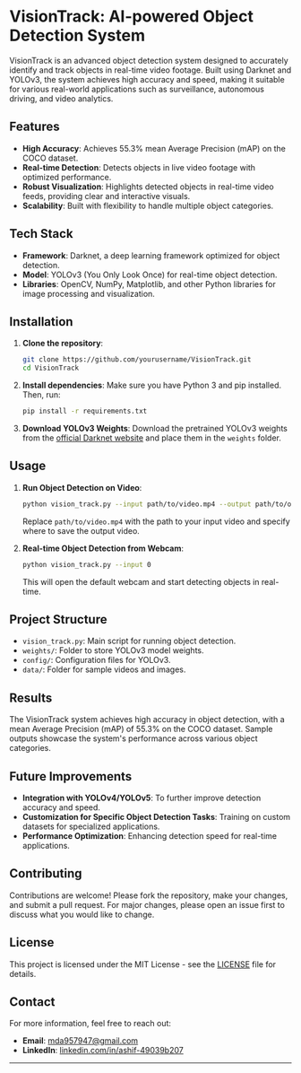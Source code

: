
# VisionTrack: AI-powered Object Detection System

VisionTrack is an advanced object detection system designed to accurately identify and track objects in real-time video footage. Built using Darknet and YOLOv3, the system achieves high accuracy and speed, making it suitable for various real-world applications such as surveillance, autonomous driving, and video analytics.

## Features

- **High Accuracy**: Achieves 55.3% mean Average Precision (mAP) on the COCO dataset.
- **Real-time Detection**: Detects objects in live video footage with optimized performance.
- **Robust Visualization**: Highlights detected objects in real-time video feeds, providing clear and interactive visuals.
- **Scalability**: Built with flexibility to handle multiple object categories.

## Tech Stack

- **Framework**: Darknet, a deep learning framework optimized for object detection.
- **Model**: YOLOv3 (You Only Look Once) for real-time object detection.
- **Libraries**: OpenCV, NumPy, Matplotlib, and other Python libraries for image processing and visualization.

## Installation

1. **Clone the repository**:
    ```bash
    git clone https://github.com/yourusername/VisionTrack.git
    cd VisionTrack
    ```

2. **Install dependencies**:
    Make sure you have Python 3 and pip installed. Then, run:
    ```bash
    pip install -r requirements.txt
    ```

3. **Download YOLOv3 Weights**:
    Download the pretrained YOLOv3 weights from the [official Darknet website](https://pjreddie.com/darknet/yolo/) and place them in the `weights` folder.

## Usage

1. **Run Object Detection on Video**:
    ```bash
    python vision_track.py --input path/to/video.mp4 --output path/to/output.mp4
    ```
   Replace `path/to/video.mp4` with the path to your input video and specify where to save the output video.

2. **Real-time Object Detection from Webcam**:
    ```bash
    python vision_track.py --input 0
    ```
   This will open the default webcam and start detecting objects in real-time.

## Project Structure

- `vision_track.py`: Main script for running object detection.
- `weights/`: Folder to store YOLOv3 model weights.
- `config/`: Configuration files for YOLOv3.
- `data/`: Folder for sample videos and images.

## Results

The VisionTrack system achieves high accuracy in object detection, with a mean Average Precision (mAP) of 55.3% on the COCO dataset. Sample outputs showcase the system's performance across various object categories.

## Future Improvements

- **Integration with YOLOv4/YOLOv5**: To further improve detection accuracy and speed.
- **Customization for Specific Object Detection Tasks**: Training on custom datasets for specialized applications.
- **Performance Optimization**: Enhancing detection speed for real-time applications.

## Contributing

Contributions are welcome! Please fork the repository, make your changes, and submit a pull request. For major changes, please open an issue first to discuss what you would like to change.

## License

This project is licensed under the MIT License - see the [LICENSE](LICENSE) file for details.

## Contact

For more information, feel free to reach out:

- **Email**: mda957947@gmail.com
- **LinkedIn**: [linkedin.com/in/ashif-49039b207](https://www.linkedin.com/in/ashif-49039b207)

---
